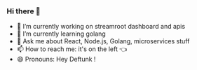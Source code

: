 ### Hi there 👋

- 🔭 I’m currently working on streamroot dashboard and apis
- 🌱 I’m currently learning golang
- 💬 Ask me about React, Node.js, Golang, microservices stuff 
- 📫 How to reach me: it's on the left 👈
- 😄 Pronouns: Hey Deftunk !
